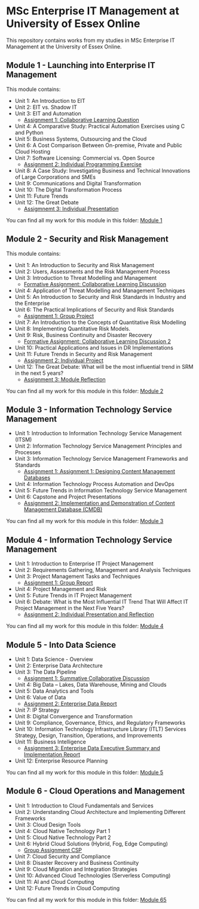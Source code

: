 # MSc Enterprise IT Management at University of Essex Online

This repository contains works from my studies in MSc Enterprise IT Management at the University of Essex Online.


## Module 1 - Launching into Enterprise IT Management

This module contains:
* Unit 1: An Introduction to EIT
* Unit 2: EIT vs. Shadow IT
* Unit 3: EIT and Automation
  * [Assignment 1: Collaborative Learning Question](https://github.com/TobiZeier/UoEO_MSc_EIM/tree/main/Module1_Launching_into_Enterprise_IT_Management/Assignment1/Assignment1.pdf)
* Unit 4: A Comparative Study: Practical Automation Exercises using C and Python
* Unit 5: Business Systems, Outsourcing and the Cloud
* Unit 6: A Cost Comparison Between On-premise, Private and Public Cloud Hosting
* Unit 7: Software Licensing: Commercial vs. Open Source
  * [Assignment 2: Individual Programming Exercise](https://github.com/TobiZeier/UoEO_MSc_EIM/tree/main/Module1_Launching_into_Enterprise_IT_Management/Assignment2)
* Unit 8: A Case Study: Investigating Business and Technical Innovations of Large Corporations and SMEs
* Unit 9: Communications and Digital Transformation
* Unit 10: The Digital Transformation Process
* Unit 11: Future Trends
* Unit 12: The Great Debate
  * [Assigmnemt 3: Individual Presentation](https://github.com/TobiZeier/UoEO_MSc_EIM/tree/main/Module1_Launching_into_Enterprise_IT_Management/Assignment3)

You can find all my work for this module in this folder: [Module 1](https://github.com/TobiZeier/UoEO_MSc_EIM/tree/main/Module1_Launching_into_Enterprise_IT_Management)

## Module 2 - Security and Risk Management

This module contains:
* Unit 1: An Introduction to Security and Risk Management
* Unit 2: Users, Assessments and the Risk Management Process
* Unit 3: Introduction to Threat Modelling and Management
  * [Formative Assignment: Collaborative Learning Discussion](https://github.com/TobiZeier/UoEO_MSc_EIM/blob/main/Module2_Security_and_Risk_Management/Collaborative%20Learning%20Discussion.pdf)
* Unit 4: Application of Threat Modelling and Management Techniques
* Unit 5: An Introduction to Security and Risk Standards in Industry and the Enterprise
* Unit 6: The Practical Implications of Security and Risk Standards
  * [Assignment 1: Group Project](https://github.com/TobiZeier/UoEO_MSc_EIM/tree/main/Module2_Security_and_Risk_Management/GroupAssignment)
* Unit 7: An Introduction to the Concepts of Quantitative Risk Modelling
* Unit 8: Implementing Quantitative Risk Models.
* Unit 9: Risk, Business Continuity and Disaster Recovery
  * [Formative Assignment: Collaborative Learning Discussion 2](https://github.com/TobiZeier/UoEO_MSc_EIM/blob/main/Module2_Security_and_Risk_Management/Collaborative-Learning-Discussion2.pdf)
* Unit 10: Practical Applications and Issues in DR Implementations
* Unit 11: Future Trends in Security and Risk Management
  * [Assignment 2: Individual Project](https://github.com/TobiZeier/UoEO_MSc_EIM/tree/main/Module2_Security_and_Risk_Management/Assignment2)
* Unit 12: The Great Debate: What will be the most influential trend in SRM in the next 5 years?
  * [Assignment 3: Module Reflection](https://github.com/TobiZeier/UoEO_MSc_EIM/blob/main/Module2_Security_and_Risk_Management/TobiasZeierModuleReflection-211024.pdf)

You can find all my work for this module in this folder: [Module 2](https://github.com/TobiZeier/UoEO_MSc_EIM/tree/main/Module2_Security_and_Risk_Management)

## Module 3 - Information Technology Service Management
* Unit 1: Introduction to Information Technology Service Management (ITSM)
* Unit 2: Information Technology Service Management Principles and Processes
* Unit 3: Information Technology Service Management Frameworks and Standards
  * [Assignment 1: Assignment 1: Designing Content Management Databases](https://github.com/TobiZeier/UoEO_MSc_EIM/blob/main/Module3_Information_Technology_Service_Management/TobiasZeierCMDB_Design-111124.pdf)
* Unit 4: Information Technology Process Automation and DevOps
* Unit 5: Future Trends in Information Technology Service Management
* Unit 6: Capstone and Project Presentations
  * [Assignment 2: Implementation and Demonstration of Content Management Database (CMDB)](https://github.com/TobiZeier/UoEO_MSc_EIM/tree/main/Module3_Information_Technology_Service_Management/Assignment2)

You can find all my work for this module in this folder: [Module 3](https://github.com/TobiZeier/UoEO_MSc_EIM/tree/main/Module3_Information_Technology_Service_Management)

## Module 4 - Information Technology Service Management
* Unit 1: Introduction to Enterprise IT Project Management
* Unit 2: Requirements Gathering, Management and Analysis Techniques
* Unit 3: Project Management Tasks and Techniques
  * [Assignment 1: Group Report](https://github.com/TobiZeier/UoEO_MSc_EIM/blob/main/Module4_IT_Project_Management/Group1Report-160225.pdf)
* Unit 4: Project Management and Risk
* Unit 5: Future Trends in IT Project Management
* Unit 6: Debate: What is the Most Influential IT Trend That Will Affect IT Project Management in the Next Five Years?
  * [Assignment 2: Individual Presentation and Reflection](https://github.com/TobiZeier/UoEO_MSc_EIM/tree/main/Module4_IT_Project_Management/Assignment2)

You can find all my work for this module in this folder: [Module 4](https://github.com/TobiZeier/UoEO_MSc_EIM/tree/main/Module4_IT_Project_Management)

## Module 5 - Into Data Science
* Unit 1: Data Science - Overview
* Unit 2: Enterprise Data Architecture
* Unit 3: The Data Pipeline
  * [Assignment 1: Summative Collaborative Discussion](https://github.com/TobiZeier/UoEO_MSc_EIM/blob/main/Module5_Into_Data_Science/Unit1-3-ForumPost.pdf)
* Unit 4: Big Data – Lakes, Data Warehouse, Mining and Clouds
* Unit 5: Data Analytics and Tools
* Unit 6: Value of Data
  * [Assignment 2: Enterprise Data Report](https://github.com/TobiZeier/UoEO_MSc_EIM/blob/main/Module5_Into_Data_Science/TobiasZeierDataReport050625.pdf)
* Unit 7: IP Strategy
* Unit 8: Digital Convergence and Transformation
* Unit 9: Compliance, Governance, Ethics, and Regulatory Frameworks
* Unit 10: Information Technology Infrastructure Library (ITLT) Services Strategy, Design, Transition, Operations, and Improvements
* Unit 11: Business Intelligence
  * [Assignment 3: Enterprise Data Executive Summary and Implementation Report](https://github.com/TobiZeier/UoEO_MSc_EIM/blob/main/Module5_Into_Data_Science/TobiasZeierEnterpriseData140725.pdf)
* Unit 12: Enterprise Resource Planning

You can find all my work for this module in this folder: [Module 5](https://github.com/TobiZeier/UoEO_MSc_EIM/tree/main/Module5_Into_Data_Science)

## Module 6 - Cloud Operations and Management
* Unit 1: Introduction to Cloud Fundamentals and Services
* Unit 2: Understanding Cloud Architecture and Implementing Different Frameworks
* Unit 3: Cloud Design Tools
* Unit 4: Cloud Native Technology Part 1
* Unit 5: Cloud Native Technology Part 2
* Unit 6: Hybrid Cloud Solutions (Hybrid, Fog, Edge Computing)
  * [Group Assignment CSP](https://github.com/TobiZeier/UoEO_MSc_EIM/blob/main/Module6_Cloud_Operations_and_Management/Unit6/GoupB-Assignment250908.pdf)
* Unit 7: Cloud Security and Compliance
* Unit 8: Disaster Recovery and Business Continuity
* Unit 9: Cloud Migration and Integration Strategies
* Unit 10: Advanced Cloud Technologies (Serverless Computing)
* Unit 11: AI and Cloud Computing
* Unit 12: Future Trends in Cloud Computing

You can find all my work for this module in this folder: [Module 65](https://github.com/TobiZeier/UoEO_MSc_EIM/tree/main/Module6_Cloud_Operations_and_Management)
